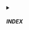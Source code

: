 <details markdown="1">
<summary> 

#### ***INDEX***  </summary>


### Explain (실행계획)
MYSQL 옵티마이저가 수립한 실행 계획의 큰 흐름을 보여준다.


##
###### id 컬럼
SELECT 쿼리별로 부여되는 식별자 값이다.  
subquery, join 등을 수행할때 여러개의 id가 생성된다.



###### select_type 컬럼
각 단위 SELECT 쿼리가 어떤 타입의 쿼리인지 표시되는 컬럼이다.

`SIMPLE`  
UNION이나 서브쿼리를 사용하지 않는 단순한 SELECDT 쿼리의 경우 SIMPLE이 표시됨.  
쿼리가 복잡하더라도 SIMPLE인 단위 쿼리는 하나만 존재한다.  
일반적으로 제일 바깥 SELECT 쿼리의 select_type이 SIMPLE로 표시됨.

`PRIMARY`  
UNION이나 서브쿼리를 가지는 SELECT 쿼리의 가장 바깥쪽에 있는 단위 쿼리는 PRIMARY로 표시된다.  
PRIMARY인 단위 쿼리는 하나만 존재한다.

`UNION`  
UNION으로 결합하는 단위 SELECT 쿼리 가운데 첫 번째를 제외한 두 번째 이후 단위 SELECT 쿼리의 select_type은 UNION으로 표시됨.  
첫번째 단위는 UNION되는 쿼리 결과들을 모아서 저장하는 임시 테이블(DERIVED)가 표시됨.

`DEPENDENT UNION`  
UNION이나 UNION ALL로 집합을 결합하는 쿼리에서 표시된다.  
DEPENDENT는 UNION이나 UNION ALL로 결합된 단위 쿼리가 외부 쿼리에 의해 영향을 받는 것을 의미한다.

ex)  
EXPLAIN  
SELECT *
FROM employees e1 WHERE e1.emp_no IN (  
SELECT e2.emp)no FROM employees e2 WHERE e2.first_name='Matt'    
UNION  
SELECT e3.emp_no FROM employees e3 WHERE e3.last_name='Matt'  
);

`UNION RESULT`  
UNION RESULT는 UNION 결과를 담아두는 테이블을 의미한다.  
select_type이 UNION RESULT인 경우 EXPLAIN table 컬럼에는 <union1, 2>와 같은 값이 출력된다.  
이는 explain의 id 1, 2의 조회 결과를 UNION 했다는 것을 의미한다.

##

###### partitions 컬럼

,,,  
PARTITION BY RANGE COLUMNS(hire_date)  
(PARTITION p1986_1990 VALUES LESS THAN ('1990-01-01'),  
PARTITION p1991_1995 VALUES LESS THAN ('1996-01-01'),  
PARTITION p1996_2000 VALUES LESS THAN ('2000-01-01'),  
PARTITION p2001_2005 VALUES LESS THAN ('2006-01-01'));

EXPLAIN  
SELECT *
FROM employees  
WHERE hire_date BETWEEN '1995-11-15' AND '2000-01-15';

위와 같은 경우, explain의 partitions 컬럼에는 p1996_2000, p2001_2005라고 표현되며 type에는 ALL이라고 표기된다.  
왜 풀스캔(ALL)으로 표현될까?  
MYSQL에서 지원하는 파티션은 물리적으로 개별 테이블처럼 별도의 저장공간을 가지기 때문이다.  
이 쿼리의 경우 모든 파티션이 아니라 p1996_2000, p2001_2005 파티션만 풀 스캔한다는 의미이다.


##  


###### type 컬럼
type 컬럼은 MYSQL 서버가 각 테이블의 레코드를 어떤 방식으로 읽었는지를 나타낸다. (인덱스를 사용했는지, 풀스캔을 했는지)

system  
const  
eq_ref  
ref  
fulltext  
ref_or_null  
unique_subquery  
index_subquery  
range  
index_merge  
index  
ALL

ALL을 제외한 나머지는 모두 인덱스를 사용하여 접근하는 방법이다.  
`하나의 단위 SELECT 쿼리는 단 하나만 사용 가능하다.`  
`index_merge를 제외한 나머지는 모두 인덱스 하나만 사용 가능하다.`

`system`  
레코드가 1건만 존재하는 테이블 또는 한 건도 존재하지 않는 테이블을 참조하는 형태의 접근 방법을 system이라고 한다.  
innoDB 엔진에서는 사용하지 않는다.

`const`  
테이블의 레코드 건수와 관계없이 쿼리가 프라이머리 키나 유니크 키 컬럼을 이용하는 where 조건을 가지고 있으며, 반드시 1건을 반환하는 쿼리의 처리 방식이다.  
다른 DBMS에서는 `유닉스 인덱스 스캔` 이라고도 표현한다.  
또, MYSQL의 옵티마이저가 쿼리를 최적화하는 단계에서 쿼리를 먼저 실행해서 통째로 상수화하는 경우 const라고 표현된다.

`eq_ref`  
여러 테이블이 조인되는 쿼리의 실행 계획에서만 표시된다.  
조인에서 두 번째 이후에 읽는 테이블에서 반드시 1건만 존재한다는 보장이 있어야 사용할 수 있다.

`ref`  
인덱스 종류와 관계없이 동등조건으로 검색할 때는 Ref 접근 방법이 사용된다.  
ref 타입은 반환되는 레코드가 반드시 1건이라는 보장이 없으므로 const나 eq_ref보다는 빠르지 않다.  
하지만, 동등 조건만으로 비교되므로 매우 빠른 레코드 조회 방법의 하나다.

`const`, `eq_ref`, `ref` 세 가지 접근방법 모두 WHERE 조건절에 사용하는 비교 연산자는 동등 비교 연산자여야 한다는 공통점이 있다.  
세 가지 모두 매우 좋은 접근 방법으로 인덱스의 분포도가 나쁘지 않다면 성능상의 문제를 일으키지 않는 접근 방법이다.  
쿼리를 튜닝할때 이 세가지 접근 방법에 대해서는 크게 신경 쓰지 않고 넘어가도 무방하다.

`fulltext`  
MYSQL 서버의 전문 검색 인덱스를 사용해 레코드를 읽는 접근 방법을 의미한다.  
"MATCH(...) AGAINST(...)" 구문을 사용해서 실행하는데, 이때 반드시 해당 테이블에 전문 검색용 인덱스가 준비돼 있어야만 한다.  
인덱스 생성 -> FULLTEXT KEY fx_name (first_name, last_name) WITH PARSER ngram  
검색 -> MATCH(first_name, last_name) AGAINST('Facello' IN BOOLEAN MODE);

`ref_or_null`  
ref 접근방법에 NULL 비교가 추가된 형태다.  
나쁘지 않은 접근 방법이다.

##  
###### key 컬럼
최종 선택된 실행계획에서 사용하는 인덱스이다.  
쿼리 튜닝시, key 컬럼에 의도했던 인덱스가 표시되는지 확인하는 것이 중요하다.  
PRIMARY가 표시되는 경우, 프라이머리 키를 사용한다는 의미이며, 그 이외의 값은 모두 테이블이나 인덱스를 생서할 때 부여했던 고유 이름이다.

###### key_Len 컬럼
쿼리를 처리하기 위해 다중 컬럼으로 구성된 인덱스에서 몇 개의 컬럼까지 사용했는지 알려준다.  
인덱스의 각 레코드에서 몇 바이트까지 사용했는지 알려주는 값이다.



##

###### rows 컬럼
옵티마이저 실행 계획의 효율성 판단을 위해 예측했던 레코드 건수를 보여준다.  
rows 컬럼에 표시되는 값은 반환하는 레코드의 예측치가 아니라, 쿼리를 처리하기 위해 얼마나 많은 레코드를 읽고 체크해야 하는지를 의미한다.

##


###### Extra 컬럼
쿼리의 실행 계획에서 성능에 관련된 내용이 표시된다.  
쿼리 실행에 있어 OO을 더 실행하겠다. 라는 내용이기에 NULL이 제일 좋다.




`Using filesort`  
ORDER BY 처리가 인덱스를 사용하지 못할 때만 실행 계획의 Extra 컬럼에 Using filesort 코멘트가 표시된다.  
이는 조회된 레코드를 정렬용 메모리 버퍼에 복사해 퀵 소트 또는 힙 소트 알고리즘을 이용해 정렬을 수행하게 된다는 의미이다.  
MYSQL 옵티마이저는 레코드를 읽어서 **소트 버퍼에 복사하고, 정렬해서 그 결과를 클라이언트에 보낸다.  
이러한 쿼리는 많은 부하를 일으키므로, 쿼리를 튜닝하거나 인덱스를 생성하는 것이 좋다.

** 소트 버퍼  
정렬을 수행하기 위해 별도의 메모리 공간을 할당 받아서 사용하는데, 이 메모리 공간을 소트 버퍼라고 한다.


##
`Using index(커버링 인덱스)`  
데이터 파일을 전혀 읽지 않고 인덱스만 읽어서 쿼리를 모두 처리할 수 있는 경우.  
인덱스를 통해 쿼리를 처리하는 경우 가장 큰 부하를 차지하는 부분은, 인덱스 검색에서 일치하는 키 값들의 레코드를 읽기 위해 데이터 파일을 검색하는 작업이다.

ex)   
select first_name, birth_date  
from employees  
where first_name BETWEEN 'babette' AND 'Gad';

where절에 일치하는 레코드가 5만건이라 할때,  
이 쿼리가 인덱스(Ix_firstname)을 사용한다면 일치하는 레코드 5만여 건을 검색하고, 각 레코드의 birth_date 컬럼의 값을 읽기 위해 각 레코드가 저장된 데이터 페이지를 5만여 번 읽어야 한다.  
이러한 경우 MYSQL 옵티마이저가 인덱스 보다 풀스캔으로 처리하는 것이 더 효율적이라고 판단할 수 있다.

ex)

select first_name
from employees  
where first_name BETWEEN 'babette' AND 'Gad';

이러한 경우 해당 테이블의 first_name 컬럼만 있으면 쿼리를 수행할 수 있다.  
이와 같이 인덱스만으로 처리되는 것을 "커버링 인덱스"라고 한다.


InnoDB의 모든 테이블은 클러스터링 인덱스로 구성되어있다.  
인덱스의 "레코드 주소" 값에 테이블의 프라이머리 키가 저장되어 있다.

ex)  
select emp_no, first_name
from employees  
where first_name BETWEEN 'babette' AND 'Gad';

위의 예제들과 다르게 테이블의 프라이머리 키는 이미 인덱스에 포함돼 있어 데이터 파일을 읽지 않아도 되며, 인덱스를 레인지 스캔으로 처리한다.


##
`Using temporary`    
MYSQL 서버에서 쿼리를 처리하는 동안 중간 결과를 담아 두기 위해 임시 테이블을 사용한다.  
임시 테이블은 메모리상에 생성될 수도, 디스크상에 생성될 수도 있다.

대표적으로 임시 테이블을 생성하는 쿼리.
```
1. FROM 절에 사용된 서브쿼리는 무조건 임시 테이블을 생성함. 이 테이블을 파생 테이블 이라고 부른다.  
2. COUNT(DISTINCT column1)을 포함하는 쿼리도 인덱스를 사용할 수 없는 경우에는 임시 테이블이 만들어진다.  
3. UNION이나 UNION DISTINCT가 사용된 쿼리도 항상 임시 테이블을 사용해 결과를 병합한다. (MYSQL 8.0 부터는 UNION ALL이 사용된 경우에는 임시 테이블을 사용하지 않도록 개선됨)  
4. 인덱스를 사용하지 못하는 정렬 작업 또한 임시 버퍼 공간을 사용하는데, 정렬해야 할 레코드가 많아지면 결국 디스크를 사용한다.
정렬에 사용되는 소트 버퍼 또한 임시 테이블과 같다.  
```


##

`Using Where`  
조인, 필터링, 집한처리,,, 등을 처리하는 MYSQL 엔진 레이어에서 별도의 가공을 통해 필터링(여과) 작업을 처리한 경우에 Extra 컬럼에 Using where 코멘트가 표시된다.


##

`Zero limit`  
데이터 값이 아닌 쿼리 결과값의 메타데이터만 필요한 경우 쿼리의 마지막에 LIMIT 0을 사용하면 Zero limit 메시지가 출력된다.


</details>



